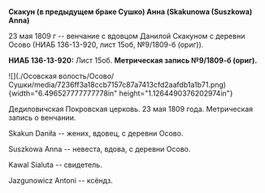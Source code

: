 **Скакун (в предыдущем браке Сушко) Анна (Skakunowa (Suszkowa) Anna)**

23 мая 1809 г -- венчание с вдовцом Данилой Скакуном с деревни Осово
(НИАБ 136-13-920, лист 15об, №9/1809-б (ориг)).

**НИАБ 136-13-920:** Лист 15об. **Метрическая запись №9/1809-б (ориг).**

![](./Осовская волость/Осово/Сушки/media/7236ff3a18ccb7157c87a7413cfd2aafdb1a1b71.png){width="6.496527777777778in"
height="1.1264490376202974in"}

Дедиловичская Покровская церковь. 23 мая 1809 года. Метрическая запись о
венчании.

Skakun Daniła -- жених, вдовец, с деревни Осовo.

Suszkowa Anna -- невеста, вдова, с деревни Осовo.

Kawal Sialuta -- свидетель.

Jazgunowicz Antoni -- ксёндз.
